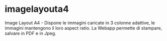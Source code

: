 # imagelayouta4
Image Layout A4 - Dispone le immagini caricate in 3 colonne adattive, le immagini mantengono il loro aspect ratio. La Webapp permette di stampare, salvare in PDF e in Jpeg. 
